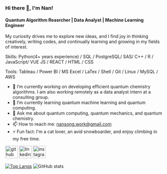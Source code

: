 ### Hi there 👋, I'm Nan!
#### Quantum Algorithm Reasrcher | Data Analyst | Machine Learning Engineer

My curiosity drives me to explore new ideas, and I find joy in thinking creatively, writing codes, and continually learning and growing in my fields of interest.

Skills:   Python(4+ years experience) / SQL / PostgreSQL/ SAS/ C++ / R / JavaScript/ VUE JS / REACT / HTML / CSS

Tools:    Tableau / Power BI / MS Excel / LaTex / Shell / Git / Linux / MySQL / AWS

- 🔭 I’m currently working on developing efficient quantum chemistry algorithms. I am also working remotely as a data analyst intern at a consulting group. 
- 🌱 I’m currently learning quantum machine learning and quantum computing.  
- 💬 Ask me about quantum computing, quantum mechanics, and quantum chemistry. 
- 📫 How to reach me: nansong.work@gmail.com 
- ⚡ Fun fact: I'm a cat lover, an avid snowboarder, and enjoy climbing in my free time. 


[<img src='https://cdn.jsdelivr.net/npm/simple-icons@3.0.1/icons/github.svg' alt='github' height='40'>](https://github.com/https://github.com/NanSong52)  [<img src='https://cdn.jsdelivr.net/npm/simple-icons@3.0.1/icons/linkedin.svg' alt='linkedin' height='40'>](https://www.linkedin.com/in/https://www.linkedin.com/in/nan-song-44a791249//)  [<img src='https://cdn.jsdelivr.net/npm/simple-icons@3.0.1/icons/instagram.svg' alt='instagram' height='40'>](https://www.instagram.com/https://www.instagram.com/nancymangoo//)  

[![Top Langs](https://github-readme-stats.vercel.app/api/top-langs/?username=NanSong52)](https://github.com/anuraghazra/github-readme-stats) ![GitHub stats](https://github-readme-stats.vercel.app/api?username=NanSong52&show_icons=true)  
